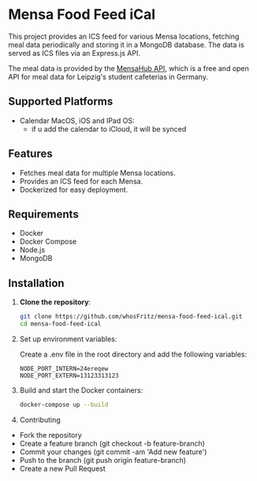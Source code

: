 # Mensa Food Feed iCal

This project provides an ICS feed for various Mensa locations, fetching meal data periodically and storing it in a MongoDB database. The data is served as ICS files via an Express.js API.

The meal data is provided by the [MensaHub API](https://github.com/olech2412/MensaHub/tree/master/MensaHub-Gateway), which is a free and open API for meal data for Leipzig's student cafeterias in Germany.

## Supported Platforms

- Calendar MacOS, iOS and IPad OS:
  - if u add the calendar to iCloud, it will be synced
    
## Features

- Fetches meal data for multiple Mensa locations.
- Provides an ICS feed for each Mensa.
- Dockerized for easy deployment.

## Requirements

- Docker
- Docker Compose
- Node.js
- MongoDB

## Installation

1. **Clone the repository**:
   ```bash
   git clone https://github.com/whosFritz/mensa-food-feed-ical.git
   cd mensa-food-feed-ical
    ```

2. Set up environment variables:

    Create a .env file in the root directory and add the following variables:
    ```env
    NODE_PORT_INTERN=24ereqew
    NODE_PORT_EXTERN=13123313123
    ````

3. Build and start the Docker containers:

    ```bash
    docker-compose up --build
    ```

4. Contributing

- Fork the repository
- Create a feature branch (git checkout -b feature-branch)
- Commit your changes (git commit -am 'Add new feature')
- Push to the branch (git push origin feature-branch)
- Create a new Pull Request
